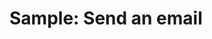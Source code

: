 # Sample: Send an email

<!-- https://docs.microsoft.com/en-us/dynamics365/customer-engagement/developer/sample-send-email -->